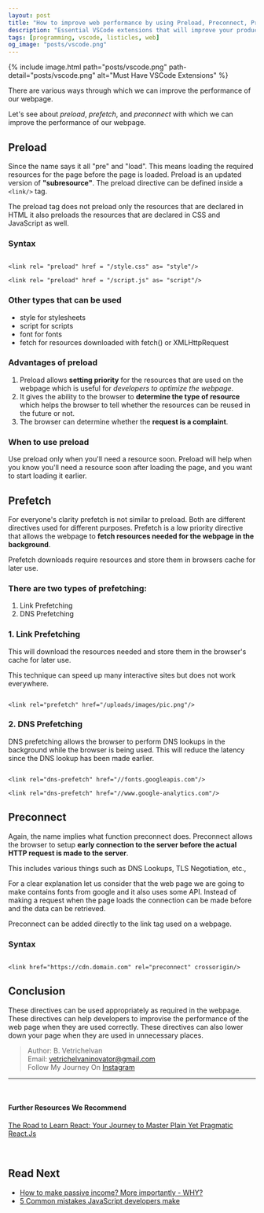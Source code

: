 ```yaml
---
layout: post
title: "How to improve web performance by using Preload, Preconnect, Prefetch"
description: "Essential VSCode extensions that will improve your productivity as Web Developers. This article contains a list of VSCode plugins that will make every JavaScript developer's life easy."
tags: [programming, vscode, listicles, web]
og_image: "posts/vscode.png"
---
```


{% include image.html path="posts/vscode.png" path-detail="posts/vscode.png" alt="Must Have VSCode Extensions" %}

There are various ways through which we can improve the performance of our webpage.

Let's see about _preload_, _prefetch_, and _preconnect_ with which we can improve the performance of our webpage.

## Preload 

Since the name says it all "pre" and "load". This means loading the required resources for the page before the page is loaded. Preload is an updated version of **"subresource"**. The preload directive can be defined inside a `<link/>` tag.

The preload tag does not preload only the resources that are declared in HTML it also preloads the resources that are declared in CSS and JavaScript as well.

### Syntax

```

<link rel= "preload" href = "/style.css" as= "style"/>

<link rel= "preload" href = "/script.js" as= "script"/>

```

### Other types that can be used

- style for stylesheets
- script for scripts
- font for fonts
- fetch for resources downloaded with fetch() or XMLHttpRequest

### Advantages of preload

1. Preload allows **setting priority** for the resources that are used on the webpage which is useful for _developers to optimize the webpage_.
2. It gives the ability to the browser to **determine the type of resource** which helps the browser to tell whether the resources can be reused in the future or not.
3. The browser can determine whether the **request is a complaint**.

### When to use preload

Use preload only when you'll need a resource soon. Preload will help when you know you'll need a resource soon after loading the page, and you want to start loading it earlier.

## Prefetch

For everyone's clarity prefetch is not similar to preload. Both are different directives used for different purposes. Prefetch is a low priority directive that allows the webpage to **fetch resources needed for the webpage in the background**.

Prefetch downloads require resources and store them in browsers cache for later use.

### There are two types of prefetching:

1. Link Prefetching
2. DNS Prefetching
   

### 1. Link Prefetching

This will download the resources needed and store them in the browser's cache for later use.

This technique can speed up many interactive sites but does not work everywhere.

```

<link rel="prefetch" href="/uploads/images/pic.png"/>

```

### 2. DNS Prefetching

DNS prefetching allows the browser to perform DNS lookups in the background while the browser is being used. This will reduce the latency since the DNS lookup has been made earlier.

```

<link rel="dns-prefetch" href="//fonts.googleapis.com"/>

<link rel="dns-prefetch" href="//www.google-analytics.com"/>

```

## Preconnect

Again, the name implies what function preconnect does. Preconnect allows the browser to setup **early connection to the server before the actual HTTP request is made to the server**.

This includes various things such as DNS Lookups, TLS Negotiation, etc.,

For a clear explanation let us consider that the web page we are going to make contains fonts from google and it also uses some API. Instead of making a request when the page loads the connection can be made before and the data can be retrieved.

Preconnect can be added directly to the link tag used on a webpage.

### Syntax

```

<link href="https://cdn.domain.com" rel="preconnect" crossorigin/>

```


## Conclusion

These directives can be used appropriately as required in the webpage. These directives can help developers to improvise the performance of the web page when they are used correctly. These directives can also lower down your page when they are used in unnecessary places.


> Author: B. Vetrichelvan<br>
> Email: vetrichelvaninovator@gmail.com<br>
> Follow My Journey On [Instagram](https://www.instagram.com/pythonhub.py) 

---

<br>

#### Further Resources We Recommend

[The Road to Learn React: Your Journey to Master Plain Yet Pragmatic React.Js](https://amzn.to/2PElkvt)

<br>

## Read Next

- [How to make passive income? More importantly - WHY?](http://ngninja.com/posts/how-to-make-passive-income)
- [5 Common mistakes JavaScript developers make](/posts/steps-after-you-type-url-in-browser)

